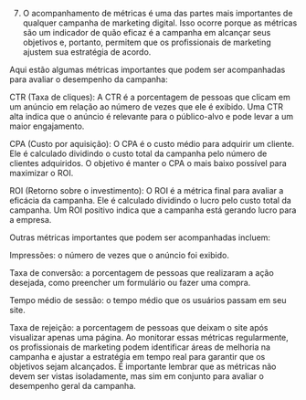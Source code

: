 
7) O acompanhamento de métricas é uma das partes mais importantes de qualquer campanha de marketing digital. Isso ocorre porque as métricas são um indicador de quão eficaz é a campanha em alcançar seus objetivos e, portanto, permitem que os profissionais de marketing ajustem sua estratégia de acordo.

Aqui estão algumas métricas importantes que podem ser acompanhadas para avaliar o desempenho da campanha:

CTR (Taxa de cliques): A CTR é a porcentagem de pessoas que clicam em um anúncio em relação ao número de vezes que ele é exibido. Uma CTR alta indica que o anúncio é relevante para o público-alvo e pode levar a um maior engajamento.

CPA (Custo por aquisição): O CPA é o custo médio para adquirir um cliente. Ele é calculado dividindo o custo total da campanha pelo número de clientes adquiridos. O objetivo é manter o CPA o mais baixo possível para maximizar o ROI.

ROI (Retorno sobre o investimento): O ROI é a métrica final para avaliar a eficácia da campanha. Ele é calculado dividindo o lucro pelo custo total da campanha. Um ROI positivo indica que a campanha está gerando lucro para a empresa.

Outras métricas importantes que podem ser acompanhadas incluem:

Impressões: o número de vezes que o anúncio foi exibido.

Taxa de conversão: a porcentagem de pessoas que realizaram a ação desejada, como preencher um formulário ou fazer uma compra.

Tempo médio de sessão: o tempo médio que os usuários passam em seu site.

Taxa de rejeição: a porcentagem de pessoas que deixam o site após visualizar apenas uma página.
Ao monitorar essas métricas regularmente, os profissionais de marketing podem identificar áreas de melhoria na campanha e ajustar a estratégia em tempo real para garantir que os objetivos sejam alcançados. É importante lembrar que as métricas não devem ser vistas isoladamente, mas sim em conjunto para avaliar o desempenho geral da campanha.
